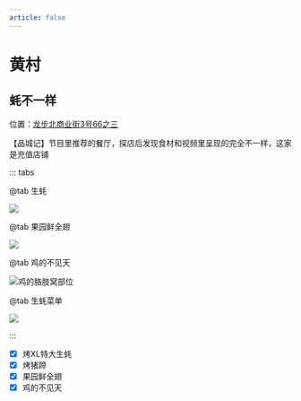 ```yaml
---
article: false
---
```


# 黄村

## 蚝不一样

<i class="fa-solid fa-location-dot"></i> 位置：<a href="https://ditu.amap.com/place/B0FFIZKPWU" target="_blank">龙步北商业街3号66之三</a>

【品城记】节目里推荐的餐厅，探店后发现食材和视频里呈现的完全不一样，这家是充值店铺

::: tabs

@tab 生蚝

![](https://img.sherry4869.com/blog/life/food/china/guangdong/guangzhou/th/hc/hbyy/1.jpg)

@tab 果园鲜全翅

![](https://img.sherry4869.com/blog/life/food/china/guangdong/guangzhou/th/hc/hbyy/2.jpg)

@tab 鸡的不见天

![鸡的胳肢窝部位](https://img.sherry4869.com/blog/life/food/china/guangdong/guangzhou/th/hc/hbyy/3.jpg)

@tab 生蚝菜单

![](https://img.sherry4869.com/blog/life/food/china/guangdong/guangzhou/th/hc/hbyy/4.jpg)

:::

- [x] 烤XL特大生蚝
- [x] 烤猪蹄
- [x] 果园鲜全翅
- [x] 鸡的不见天